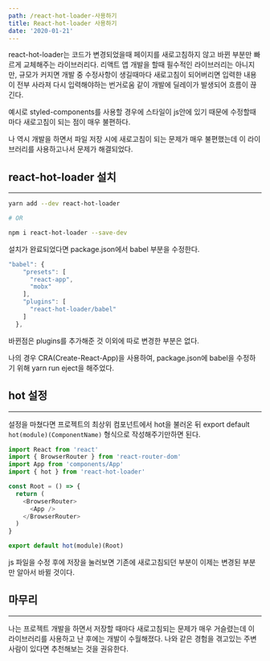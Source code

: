 ```yaml
---
path: /react-hot-loader-사용하기
title: React-hot-loader 사용하기
date: '2020-01-21'
---
```


react-hot-loader는 코드가 변경되었을때 페이지를 새로고침하지 않고 바뀐 부분만 빠르게 교체해주는 라이브러리다. 리액트 앱 개발을 할때 필수적인 라이브러리는 아니지만, 규모가 커지면 개발 중 수정사항이 생길때마다 새로고침이 되어버리면 입력한 내용이 전부 사라져 다시 입력해야하는 번거로움 같이 개발에 딜레이가 발생되어 흐름이 끊긴다.

예시로 styled-components를 사용할 경우에 스타일이 js안에 있기 때문에 수정할때마다 새로고침이 되는 점이 매우 불편하다.

나 역시 개발을 하면서 파일 저장 시에 새로고침이 되는 문제가 매우 불편했는데 이 라이브러리를 사용하고나서 문제가 해결되었다.

## react-hot-loader 설치

---

```bash
yarn add --dev react-hot-loader

# OR

npm i react-hot-loader --save-dev
```

설치가 완료되었다면 package.json에서 babel 부분을 수정한다.

```js
"babel": {
    "presets": [
      "react-app",
      "mobx"
    ],
    "plugins": [
      "react-hot-loader/babel"
    ]
  },
```

바뀐점은 plugins를 추가해준 것 이외에 따로 변경한 부분은 없다.

나의 경우 CRA(Create-React-App)을 사용하여, package.json에 babel을 수정하기 위해 yarn run eject을 해주었다.

## hot 설정

---

설정을 마쳤다면 프로젝트의 최상위 컴포넌트에서 hot을 불러온 뒤 export default `hot(module)(ComponentName)` 형식으로 작성해주기만하면 된다.

```js
import React from 'react'
import { BrowserRouter } from 'react-router-dom'
import App from 'components/App'
import { hot } from 'react-hot-loader'

const Root = () => {
  return (
    <BrowserRouter>
      <App />
    </BrowserRouter>
  )
}

export default hot(module)(Root)
```

js 파일을 수정 후에 저장을 눌러보면 기존에 새로고침되던 부분이 이제는 변경된 부분만 알아서 바뀔 것이다.

## 마무리

---

나는 프로젝트 개발을 하면서 저장할 때마다 새로고침되는 문제가 매우 거슬렸는데 이 라이브러리를 사용하고 난 후에는 개발이 수월해졌다. 나와 같은 경험을 겪고있는 주변사람이 있다면 추천해보는 것을 권유한다.
